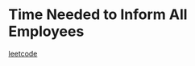 Time Needed to Inform All Employees
===================================
[leetcode](https://leetcode.com/problems/time-needed-to-inform-all-employees)
